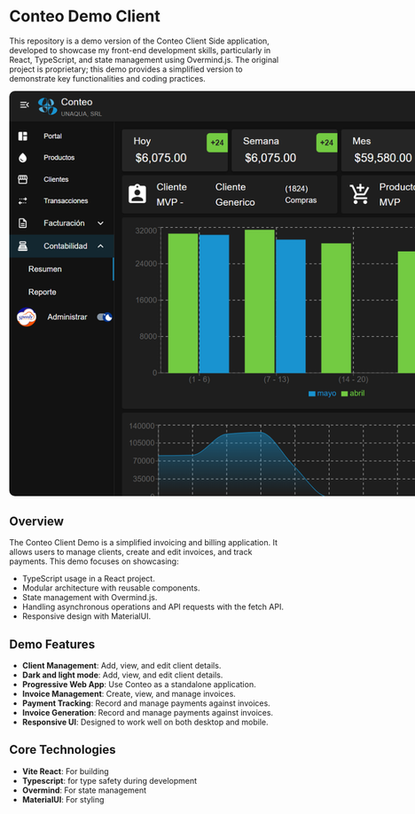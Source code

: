 # Conteo Demo Client

This repository is a demo version of the Conteo Client Side application, developed to showcase my front-end development skills, particularly in React, TypeScript, and state management using Overmind.js. The original project is proprietary; this demo provides a simplified version to demonstrate key functionalities and coding practices.

<p align="center">
  <img alt="Account summary" src="./showcase/accountinc-conteo.png" style="max-width: 1000px; border-radius: 10px;">
</p>

## Overview

The Conteo Client Demo is a simplified invoicing and billing application. It allows users to manage clients, create and edit invoices, and track payments. This demo focuses on showcasing:

- TypeScript usage in a React project.
- Modular architecture with reusable components.
- State management with Overmind.js.
- Handling asynchronous operations and API requests with the fetch API.
- Responsive design with MaterialUI.

## Demo Features

- **Client Management**: Add, view, and edit client details.
- **Dark and light mode**: Add, view, and edit client details.
- **Progressive Web App**: Use Conteo as a standalone application.
- **Invoice Management**: Create, view, and manage invoices.
- **Payment Tracking**: Record and manage payments against invoices.
- **Invoice Generation**: Record and manage payments against invoices.
- **Responsive UI**: Designed to work well on both desktop and mobile.

## Core Technologies

- **Vite React**: For building
- **Typescript**: for type safety during development
- **Overmind**: For state management
- **MaterialUI**: For styling
